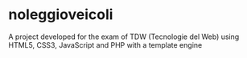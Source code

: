 # noleggioveicoli
A project developed for the exam of TDW (Tecnologie del Web) using HTML5, CSS3, JavaScript and PHP with a template engine
